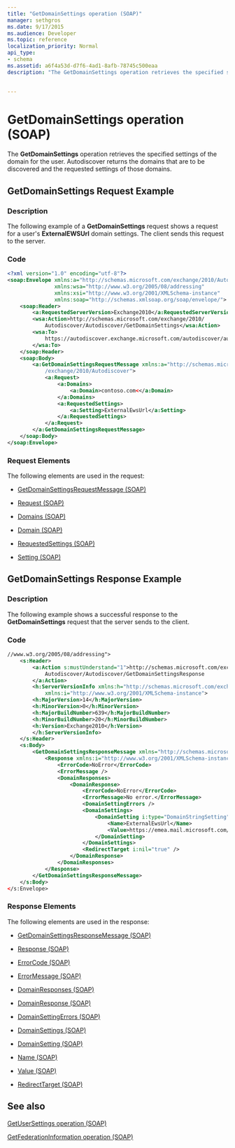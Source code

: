 ```yaml
---
title: "GetDomainSettings operation (SOAP)"
manager: sethgros
ms.date: 9/17/2015
ms.audience: Developer
ms.topic: reference
localization_priority: Normal
api_type:
- schema
ms.assetid: a6f4a53d-d7f6-4ad1-8afb-78745c500eaa
description: "The GetDomainSettings operation retrieves the specified settings of the domain for the user. Autodiscover returns the domains that are to be discovered and the requested settings of those domains."
 
 
---
```


# GetDomainSettings operation (SOAP)

The **GetDomainSettings** operation retrieves the specified settings of the domain for the user. Autodiscover returns the domains that are to be discovered and the requested settings of those domains. 
  
## GetDomainSettings Request Example

### Description

The following example of a **GetDomainSettings** request shows a request for a user's **ExternalEWSUrl** domain settings. The client sends this request to the server. 
  
### Code

```XML
<?xml version="1.0" encoding="utf-8"?> 
<soap:Envelope xmlns:a="http://schemas.microsoft.com/exchange/2010/Autodiscover"
               xmlns:wsa="http://www.w3.org/2005/08/addressing"
               xmlns:xsi="http://www.w3.org/2001/XMLSchema-instance" 
               xmlns:soap="http://schemas.xmlsoap.org/soap/envelope/"> 
    <soap:Header> 
        <a:RequestedServerVersion>Exchange2010</a:RequestedServerVersion>
        <wsa:Action>http://schemas.microsoft.com/exchange/2010/
            Autodiscover/Autodiscover/GetDomainSettings</wsa:Action>
        <wsa:To>
            https://autodiscover.exchange.microsoft.com/autodiscover/autodiscover.svc
        </wsa:To>
    </soap:Header> 
    <soap:Body> 
        <a:GetDomainSettingsRequestMessage xmlns:a="http://schemas.microsoft.com
            /exchange/2010/Autodiscover"> 
            <a:Request> 
                <a:Domains> 
                    <a:Domain>contoso.com<</a:Domain> 
                </a:Domains> 
                <a:RequestedSettings> 
                    <a:Setting>ExternalEwsUrl</a:Setting> 
                </a:RequestedSettings> 
            </a:Request> 
        </a:GetDomainSettingsRequestMessage> 
    </soap:Body> 
</soap:Envelope>
```

### Request Elements

The following elements are used in the request:
  
- [GetDomainSettingsRequestMessage (SOAP)](getdomainsettingsrequestmessage-soap.md)
    
- [Request (SOAP)](request-soap.md)
    
- [Domains (SOAP)](domains-soap.md)
    
- [Domain (SOAP)](domain-soap.md)
    
- [RequestedSettings (SOAP)](requestedsettings-soap.md)
    
- [Setting (SOAP)](setting-soap.md)
    
## GetDomainSettings Response Example

### Description

The following example shows a successful response to the **GetDomainSettings** request that the server sends to the client. 
  
### Code

```XML
//www.w3.org/2005/08/addressing"> 
    <s:Header> 
        <a:Action s:mustUnderstand="1">http://schemas.microsoft.com/exchange/2010/ 
            Autodiscover/Autodiscover/GetDomainSettingsResponse
        </a:Action> 
        <h:ServerVersionInfo xmlns:h="http://schemas.microsoft.com/exchange/2010/Autodiscover" 
            xmlns:i="http://www.w3.org/2001/XMLSchema-instance"> 
        <h:MajorVersion>14</h:MajorVersion> 
        <h:MinorVersion>0</h:MinorVersion> 
        <h:MajorBuildNumber>639</h:MajorBuildNumber> 
        <h:MinorBuildNumber>20</h:MinorBuildNumber> 
        <h:Version>Exchange2010</h:Version> 
        </h:ServerVersionInfo>
    </s:Header> 
    <s:Body> 
        <GetDomainSettingsResponseMessage xmlns="http://schemas.microsoft.com/exchange/2010/Autodiscover"> 
            <Response xmlns:i="http://www.w3.org/2001/XMLSchema-instance"> 
                <ErrorCode>NoError</ErrorCode> 
                <ErrorMessage /> 
                <DomainResponses> 
                    <DomainResponse> 
                        <ErrorCode>NoError</ErrorCode> 
                        <ErrorMessage>No error.</ErrorMessage> 
                        <DomainSettingErrors /> 
                        <DomainSettings> 
                            <DomainSetting i:type="DomainStringSetting"> 
                                <Name>ExternalEwsUrl</Name> 
                                <Value>https://emea.mail.microsoft.com/EWS/Exchange.asmx</Value> 
                            </DomainSetting> 
                        </DomainSettings> 
                        <RedirectTarget i:nil="true" /> 
                    </DomainResponse> 
                </DomainResponses> 
            </Response> 
        </GetDomainSettingsResponseMessage> 
    </s:Body> 
</s:Envelope>
```

### Response Elements

The following elements are used in the response:
  
- [GetDomainSettingsResponseMessage (SOAP)](getdomainsettingsresponsemessage-soap.md)
    
- [Response (SOAP)](response-soap.md)
    
- [ErrorCode (SOAP)](errorcode-soap.md)
    
- [ErrorMessage (SOAP)](errormessage-soap.md)
    
- [DomainResponses (SOAP)](domainresponses-soap.md)
    
- [DomainResponse (SOAP)](domainresponse-soap.md)
    
- [DomainSettingErrors (SOAP)](domainsettingerrors-soap.md)
    
- [DomainSettings (SOAP)](domainsettings-soap.md)
    
- [DomainSetting (SOAP)](domainsetting-soap.md)
    
- [Name (SOAP)](name-soap.md)
    
- [Value (SOAP)](value-soap.md)
    
- [RedirectTarget (SOAP)](redirecttarget-soap.md)
    
## See also



[GetUserSettings operation (SOAP)](getusersettings-operation-soap.md)
  
[GetFederationInformation operation (SOAP)](getfederationinformation-operation-soap.md)

